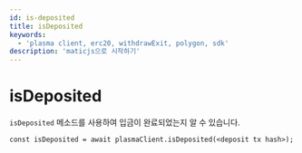 ```yaml
---
id: is-deposited
title: isDeposited
keywords:
  - 'plasma client, erc20, withdrawExit, polygon, sdk'
description: 'maticjs으로 시작하기'
---
```


# isDeposited

`isDeposited` 메소드를 사용하여 입금이 완료되었는지 알 수 있습니다.

```
const isDeposited = await plasmaClient.isDeposited(<deposit tx hash>);
```

